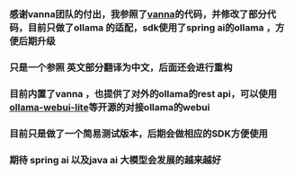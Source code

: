 ### 感谢vanna团队的付出，我参照了[vanna](https://github.com/vanna-ai/vanna)的代码，并修改了部分代码，目前只做了ollama 的适配，sdk使用了spring ai的ollama ，方便后期升级

### 只是一个参照 英文部分翻译为中文，后面还会进行重构

### 目前内置了vanna ，也提供了对外的ollama的rest api，可以使用[ollama-webui-lite](https://github.com/ollama-webui/ollama-webui-lite)等开源的对接ollama的webui

### 目前只是做了一个简易测试版本，后期会做相应的SDK方便使用

### 期待 spring ai 以及java ai 大模型会发展的越来越好

